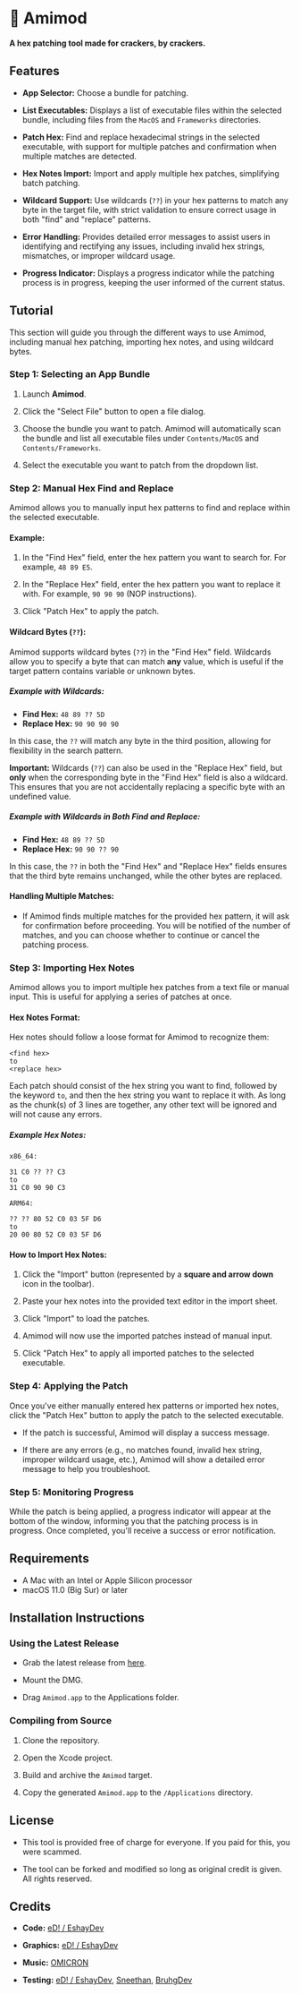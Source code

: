 # 💛 Amimod
**A hex patching tool made for crackers, by crackers.**

## Features

- **App Selector:** Choose a bundle for patching.

- **List Executables:** Displays a list of executable files within the selected bundle, including files from the `MacOS` and `Frameworks` directories.

- **Patch Hex:** Find and replace hexadecimal strings in the selected executable, with support for multiple patches and confirmation when multiple matches are detected.

- **Hex Notes Import:** Import and apply multiple hex patches, simplifying batch patching.

- **Wildcard Support:** Use wildcards (`??`) in your hex patterns to match any byte in the target file, with strict validation to ensure correct usage in both "find" and "replace" patterns.

- **Error Handling:** Provides detailed error messages to assist users in identifying and rectifying any issues, including invalid hex strings, mismatches, or improper wildcard usage.
  
- **Progress Indicator:** Displays a progress indicator while the patching process is in progress, keeping the user informed of the current status.

## Tutorial

This section will guide you through the different ways to use Amimod, including manual hex patching, importing hex notes, and using wildcard bytes.

### Step 1: Selecting an App Bundle

1. Launch **Amimod**.

2. Click the "Select File" button to open a file dialog.

3. Choose the bundle you want to patch. Amimod will automatically scan the bundle and list all executable files under `Contents/MacOS` and `Contents/Frameworks`.

4. Select the executable you want to patch from the dropdown list.

### Step 2: Manual Hex Find and Replace

Amimod allows you to manually input hex patterns to find and replace within the selected executable.

#### Example:

1. In the "Find Hex" field, enter the hex pattern you want to search for. For example, `48 89 E5`.

2. In the "Replace Hex" field, enter the hex pattern you want to replace it with. For example, `90 90 90` (NOP instructions).

3. Click "Patch Hex" to apply the patch.

#### Wildcard Bytes (`??`):

Amimod supports wildcard bytes (`??`) in the "Find Hex" field. Wildcards allow you to specify a byte that can match **any** value, which is useful if the target pattern contains variable or unknown bytes.

##### Example with Wildcards:

- **Find Hex:** `48 89 ?? 5D`
- **Replace Hex:** `90 90 90 90`

In this case, the `??` will match any byte in the third position, allowing for flexibility in the search pattern.

**Important:** Wildcards (`??`) can also be used in the "Replace Hex" field, but **only** when the corresponding byte in the "Find Hex" field is also a wildcard. This ensures that you are not accidentally replacing a specific byte with an undefined value.

##### Example with Wildcards in Both Find and Replace:

- **Find Hex:** `48 89 ?? 5D`
- **Replace Hex:** `90 90 ?? 90`

In this case, the `??` in both the "Find Hex" and "Replace Hex" fields ensures that the third byte remains unchanged, while the other bytes are replaced.

#### Handling Multiple Matches:

- If Amimod finds multiple matches for the provided hex pattern, it will ask for confirmation before proceeding. You will be notified of the number of matches, and you can choose whether to continue or cancel the patching process.

### Step 3: Importing Hex Notes

Amimod allows you to import multiple hex patches from a text file or manual input. This is useful for applying a series of patches at once.

#### Hex Notes Format:

Hex notes should follow a loose format for Amimod to recognize them:

```
<find hex>
to
<replace hex>
```

Each patch should consist of the hex string you want to find, followed by the keyword `to`, and then the hex string you want to replace it with. As long as the chunk(s) of 3 lines are together, any other text will be ignored and will not cause any errors.

##### Example Hex Notes:

```
x86_64:

31 C0 ?? ?? C3
to
31 C0 90 90 C3

ARM64:

?? ?? 80 52 C0 03 5F D6
to
20 00 80 52 C0 03 5F D6
```

#### How to Import Hex Notes:

1. Click the "Import" button (represented by a **square and arrow down** icon in the toolbar).

2. Paste your hex notes into the provided text editor in the import sheet.

3. Click "Import" to load the patches.

4. Amimod will now use the imported patches instead of manual input.

5. Click "Patch Hex" to apply all imported patches to the selected executable.

### Step 4: Applying the Patch

Once you've either manually entered hex patterns or imported hex notes, click the "Patch Hex" button to apply the patch to the selected executable.

- If the patch is successful, Amimod will display a success message.

- If there are any errors (e.g., no matches found, invalid hex string, improper wildcard usage, etc.), Amimod will show a detailed error message to help you troubleshoot.

### Step 5: Monitoring Progress

While the patch is being applied, a progress indicator will appear at the bottom of the window, informing you that the patching process is in progress. Once completed, you'll receive a success or error notification.

## Requirements

- A Mac with an Intel or Apple Silicon processor
- macOS 11.0 (Big Sur) or later

## Installation Instructions

### Using the Latest Release

- Grab the latest release from [here](https://github.com/EshayDev/Amimod/releases/latest).

- Mount the DMG.

- Drag `Amimod.app` to the Applications folder.

### Compiling from Source

1. Clone the repository.

2. Open the Xcode project.

3. Build and archive the `Amimod` target.

4. Copy the generated `Amimod.app` to the `/Applications` directory.

## License

- This tool is provided free of charge for everyone. If you paid for this, you were scammed.

- The tool can be forked and modified so long as original credit is given. All rights reserved.

## Credits
- **Code:** [eD! / EshayDev](https://github.com/EshayDev/)

- **Graphics:** [eD! / EshayDev](https://github.com/EshayDev/)

- **Music:** [OMICRON](https://0micron.bandcamp.com/)

- **Testing:** [eD! / EshayDev](https://github.com/EshayDev/), [Sneethan](https://github.com/Sneethan/), [BruhgDev](https://github.com/BruhgDev/)
